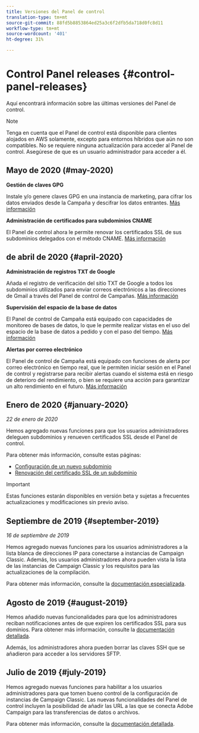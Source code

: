 ```yaml
---
title: Versiones del Panel de control
translation-type: tm+mt
source-git-commit: 88fd5b8853864ed25a3c6f2dfb5da718d0fc8d11
workflow-type: tm+mt
source-wordcount: '401'
ht-degree: 31%

---
```



# Control Panel releases {#control-panel-releases}

Aquí encontrará información sobre las últimas versiones del Panel de control.

>[!NOTE]
>
>Tenga en cuenta que el Panel de control está disponible para clientes alojados en AWS solamente, excepto para entornos híbridos que aún no son compatibles. No se requiere ninguna actualización para acceder al Panel de control. Asegúrese de que es un usuario administrador para acceder a él.

## Mayo de 2020 (#may-2020)

**Gestión de claves GPG**

Instale y/o genere claves GPG en una instancia de marketing, para cifrar los datos enviados desde la Campaña y descifrar los datos entrantes. [Más información](../..//instances-settings/using/gpg-keys-management.md)

**Administración de certificados para subdominios CNAME**

El Panel de control ahora le permite renovar los certificados SSL de sus subdominios delegados con el método CNAME. [Más información](../../subdomains-certificates/using/renewing-subdomain-certificate.md)

## de abril de 2020 {#april-2020}

**Administración de registros TXT de Google**

Añada el registro de verificación del sitio TXT de Google a todos los subdominios utilizados para enviar correos electrónicos a las direcciones de Gmail a través del Panel de control de Campañas. [Más información](../../subdomains-certificates/using/managing-txt-records.md)

**Supervisión del espacio de la base de datos**

El Panel de control de Campaña está equipado con capacidades de monitoreo de bases de datos, lo que le permite realizar vistas en el uso del espacio de la base de datos a pedido y con el paso del tiempo. [Más información](../../performance-monitoring/using/database-monitoring.md)

**Alertas por correo electrónico**

El Panel de control de Campaña está equipado con funciones de alerta por correo electrónico en tiempo real, que le permiten iniciar sesión en el Panel de control y registrarse para recibir alertas cuando el sistema está en riesgo de deterioro del rendimiento, o bien se requiere una acción para garantizar un alto rendimiento en el futuro. [Más información](../../performance-monitoring/using/email-alerting.md)

## Enero de 2020 {#january-2020}

*22 de enero de 2020*

Hemos agregado nuevas funciones para que los usuarios administradores deleguen subdominios y renueven certificados SSL desde el Panel de control.

Para obtener más información, consulte estas páginas:
* [Configuración de un nuevo subdominio](subdomains-certificates/using/setting-up-new-subdomain.md)
* [Renovación del certificado SSL de un subdominio](subdomains-certificates/using/renewing-subdomain-certificate.md)

>[!IMPORTANT]
>
>Estas funciones estarán disponibles en versión beta y sujetas a frecuentes actualizaciones y modificaciones sin previo aviso.

## Septiembre de 2019 {#september-2019}

*16 de septiembre de 2019*

Hemos agregado nuevas funciones para los usuarios administradores a la lista blanca de direcciones IP para conectarse a instancias de Campaign Classic.
Además, los usuarios administradores ahora pueden vista la lista de las instancias de Campaign Classic y los requisitos para las actualizaciones de la compilación.

Para obtener más información, consulte la [documentación especializada](instances-settings/using/ip-whitelisting-instance-access.md).

## Agosto de 2019 {#august-2019}

Hemos añadido nuevas funcionalidades para que los administradores reciban notificaciones antes de que expiren los certificados SSL para sus dominios. Para obtener más información, consulte la [documentación detallada](subdomains-certificates/using/monitoring-ssl-certificates.md).

Además, los administradores ahora pueden borrar las claves SSH que se añadieron para acceder a los servidores SFTP.

## Julio de 2019 {#july-2019}

Hemos agregado nuevas funciones para habilitar a los usuarios administradores para que tomen bueno control de la configuración de instancias de Campaign Classic. Las nuevas funcionalidades del Panel de control incluyen la posibilidad de añadir las URL a las que se conecta Adobe Campaign para las transferencias de datos o archivos.

Para obtener más información, consulte la [documentación detallada](instances-settings/using/url-permissions.md).
